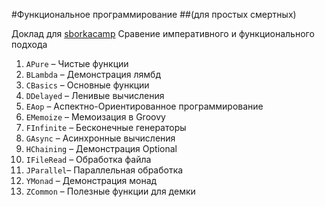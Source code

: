 #Функциональное программирование
##(для простых смертных)

Доклад для [sborkacamp](https://vk.com/sborkacamp)
Сравение императивного и функционального подхода
1. `APure` – Чистые функции
2. `BLambda` – Демонстрация лямбд
3. `CBasics` – Основные функции
4. `DDelayed` – Ленивые вычисления
5. `EAop` – Аспектно-Ориентированное программирование
6. `EMemoize` – Мемоизация в Groovy
7. `FInfinite` – Бесконечные генераторы
8. `GAsync` – Асинхронные вычисления
9. `HChaining` – Демонстрация Optional
10. `IFileRead` – Обработка файла
11. `JParallel`– Параллельная обработка
12. `YMonad` – Демонстрация монад
13. `ZCommon` – Полезные функции для демки
